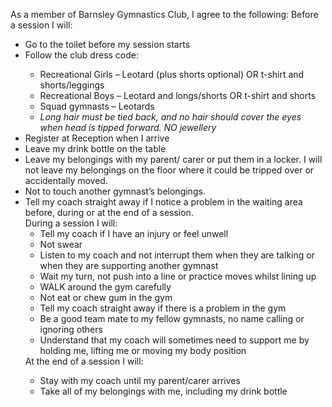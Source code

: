 <section id="about">
    <div class="container">
        <div class="row">
        <p>As a member of Barnsley Gymnastics Club, I agree to the following: Before a session I will:
</p>
        <ul>
<li>Go to the toilet before my session starts</li>
<li>Follow the club dress code:</li>
<ul>
<li>Recreational Girls – Leotard (plus shorts optional) OR t-shirt and shorts/leggings</li>
<li>Recreational Boys – Leotard and longs/shorts OR t-shirt and shorts</li>
<li>Squad gymnasts – Leotards</li>
<li><em>Long hair must be tied back, and no hair should cover the eyes when head is tipped forward. NO jewellery</em></li>
</ul>
<li>Register at Reception when I arrive</li>
<li>Leave my drink bottle on the table</li>
<li>Leave my belongings with my parent/ carer or put them in a locker. I will not leave my belongings on the floor where it could be tripped over or accidentally moved.</li>
<li>Not to touch another gymnast’s belongings.</li>
<li>Tell my coach straight away if I notice a problem in the waiting area before, during or at the end of a session. <br>During a session I will:
<ul>
<li>Tell my coach if I have an injury or feel unwell</li>
<li>Not swear</li>
<li>Listen to my coach and not interrupt them when they are talking or when they are supporting another gymnast</li>
<li>Wait my turn, not push into a line or practice moves whilst lining up</li>
<li>WALK around the gym carefully</li>
<li>Not eat or chew gum in the gym</li>
<li>Tell my coach straight away if there is a problem in the gym</li>
<li>Be a good team mate to my fellow gymnasts, no name calling or ignoring others</li>
<li>Understand that my coach will sometimes need to support me by holding me, lifting me or moving my body position</li></ul>
At the end of a session I will:</li>
<ul>
<li>Stay with my coach until my parent/carer arrives</li>
<li>Take all of my belongings with me, including my drink bottle</li>
</ul>
</ul>
        </div>
    </div>
</section>